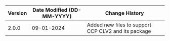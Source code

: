 | **Version** | **Date Modified (DD-MM-YYYY)** | **Change History**                                                 |
|-------------|--------------------------------|--------------------------------------------------------------------|
| 2.0.0       | 09-01-2024                     |	Added new files to support CCP CLV2 and its package             |
